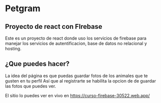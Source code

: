# Petgram
## Proyecto de react con FIrebase
Este es un proyecto de react donde uso los servicios de 
firebase para manejar los servicios de autentificacion,
base de datos no relacional y hosting. 

## ¿Que puedes hacer?
La idea del página es que puedas guardar fotos 
de los animales que te gusten en tu perfil 
Así que al registrarte se habilita la opcion de 
de guardar las fotos que puedes ver. 

El sitio lo puedes ver en vivo en 
https://curso-firebase-30522.web.app/
